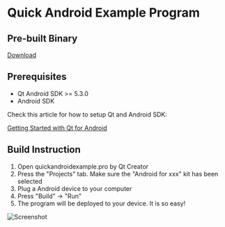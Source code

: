 Quick Android Example Program
=============================

Pre-built Binary
----------------

[Download](https://dl.dropboxusercontent.com/u/2152786/download/quickandroid/Quick%20Android%20Example.apk)

Prerequisites
-------------

 * Qt Android SDK >= 5.3.0
 * Android SDK

Check this article for how to setup Qt and Android SDK:

[Getting Started with Qt for Android](http://qt-project.org/doc/qt-5/androidgs.html)

Build Instruction
-----------------

 1. Open quickandroidexample.pro by Qt Creator
 1. Press the "Projects" tab. Make sure the "Android for xxx" kit has been selected
 1. Plug a Android device to your computer
 1. Press "Build" -> "Run"
 1. The program will be deployed to your device. It is so easy!

![Screenshot](https://raw.githubusercontent.com/benlau/quickandroid/master/tests/quickandroidexample/docs/screenshot.png)